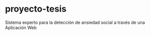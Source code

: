 # proyecto-tesis
Sistema experto para la detección de ansiedad social a través de una Aplicación Web
